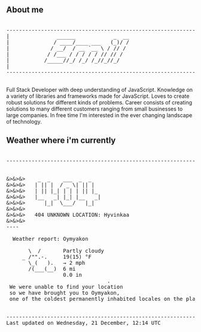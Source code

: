 ## About me

<pre>

--------------------------------------------------------------------------------------
|			    ______            _  __
|			   / ____/____ ___   (_)/ /
|			  / __/  / __ `__ \ / // / 
|			 / /___ / / / / / // // /  
|			/_____//_/ /_/ /_//_//_/   
|                           
--------------------------------------------------------------------------------------

</pre>

Full Stack Developer with deep understanding of JavaScript. Knowledge on a variety of libraries and frameworks made for JavaScript. Loves to create robust solutions for different kinds of problems. Career consists of creating solutions to many different customers ranging from small businesses to large companies. In free time I'm interested in the ever changing landscape of technology. 



## Weather where i'm currently  

<pre>

--------------------------------------------------------------------------------------


<span class="eb91">&>&>&>    _  _    ___  _  _        </span>
<span class="eb91">&>&>&>   | || |  / _ \| || |         </span>
<span class="eb91">&>&>&>   | || |_| | | | || |_         </span>
<span class="eb91">&>&>&>   |__   _| |_| |__   _|         </span>
<span class="eb91">&>&>&>      |_|  \___/   |_|       </span>
<span class="eb91">&>&>&>                          </span>
<span class="eb91">&>&>&>   404 UNKNOWN LOCATION: Hyvinkaa   </span>
<span class="eb91">&>&>&>                    </span>
----
 
  Weather report: Oymyakon  
    
       \  /       Partly cloudy  
     _ /"".-.     19(15) °F  
       \_(   ).   → 2 mph  
       /(___(__)  6 mi  
                  0.0 in  
                                .
<span class="eb91"> We were unable to find your location </span>
<span class="eb91"> so we have brought you to Oymyakon, </span>
<span class="eb91"> one of the coldest permanently inhabited locales on the planet. </span>


--------------------------------------------------------------------------------------
Last updated on Wednesday, 21 December, 12:14 UTC
</pre>
